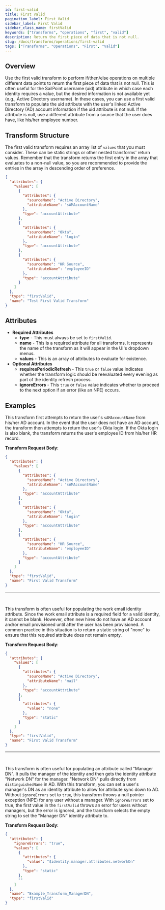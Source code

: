 ```yaml
---
id: first-valid
title: First Valid
pagination_label: First Valid
sidebar_label: First Valid
sidebar_class_name: firstValid
keywords: ["transforms", "operations", "first", "valid"]
description: Return the first piece of data that is not null.
slug: /docs/transforms/operations/first-valid
tags: ["Transforms", "Operations", "First", "Valid"]
---
```


## Overview

Use the first valid transform to perform if/then/else operations on multiple different data points to return the first piece of data that is not null. This is often useful for the SailPoint username (uid) attribute in which case each identity requires a value, but the desired information is not available yet (e.g., Active Directory username). In these cases, you can use a first valid transform to populate the uid attribute with the user's linked Active Directory (AD) account information if the uid attribute is not null. If the attribute is null, use a different attribute from a source that the user does have, like his/her employee number.

## Transform Structure

The first valid transform requires an array list of `values` that you must consider. These can be static strings or other nested transforms' return values. Remember that the transform returns the first entry in the array that evaluates to a non-null value, so you are recommended to provide the entries in the array in descending order of preference.

```json
{
  "attributes": {
    "values": [
      {
        "attributes": {
          "sourceName": "Active Directory",
          "attributeName": "sAMAccountName"
        },
        "type": "accountAttribute"
      },
      {
        "attributes": {
          "sourceName": "Okta",
          "attributeName": "login"
        },
        "type": "accountAttribute"
      },
      {
        "attributes": {
          "sourceName": "HR Source",
          "attributeName": "employeeID"
        },
        "type": "accountAttribute"
      }
    ]
  },
  "type": "firstValid",
  "name": "Test First Valid Transform"
}
```

## Attributes

- **Required Attributes**
  - **type** - This must always be set to `firstValid`.
  - **name** - This is a required attribute for all transforms. It represents the name of the transform as it will appear in the UI's dropdown menus.
  - **values** - This is an array of attributes to evaluate for existence.
- **Optional Attributes**
  - **requiresPeriodicRefresh** - This `true` or `false` value indicates whether the transform logic should be reevaluated every evening as part of the identity refresh process.
  - **ignoreErrors** - This `true` or `false` value indicates whether to proceed to the next option if an error (like an NPE) occurs.

## Examples

This transform first attempts to return the user's `sAMAccountName` from his/her AD account. In the event that the user does not have an AD account, the transform then attempts to return the user's Okta login. If the Okta login is also blank, the transform returns the user's employee ID from his/her HR record.

**Transform Request Body**:

```json
{
  "attributes": {
    "values": [
      {
        "attributes": {
          "sourceName": "Active Directory",
          "attributeName": "sAMAccountName"
        },
        "type": "accountAttribute"
      },
      {
        "attributes": {
          "sourceName": "Okta",
          "attributeName": "login"
        },
        "type": "accountAttribute"
      },
      {
        "attributes": {
          "sourceName": "HR Source",
          "attributeName": "employeeID"
        },
        "type": "accountAttribute"
      }
    ]
  },
  "type": "firstValid",
  "name": "First Valid Transform"
}
```

---

<p>&nbsp;</p>

This transform is often useful for populating the work email identity attribute. Since the work email attribute is a required field for a valid identity, it cannot be blank. However, often new hires do not have an AD account and/or email provisioned until after the user has been provisioned. A common practice in this situation is to return a static string of "none" to ensure that this required attribute does not remain empty.

**Transform Request Body**:

```json
{
  "attributes": {
    "values": [
      {
        "attributes": {
          "sourceName": "Active Directory",
          "attributeName": "mail"
        },
        "type": "accountAttribute"
      },
      {
        "attributes": {
          "value": "none"
        },
        "type": "static"
      }
    ]
  },
  "type": "firstValid",
  "name": "First Valid Transform"
}
```

---

<p>&nbsp;</p>

This transform is often useful for populating an attribute called "Manager DN". It pulls the manager of the identity and then gets the identity attribute "Network DN" for the manager. "Network DN" pulls directly from `distinguishedName` in AD. With this transform, you can set a user's manager's DN as an identity attribute to allow for attribute sync down to AD. Without `ignoreErrors` set to `true`, this transform throws a null pointer exception (NPE) for any user without a manager. With `ignoreErrors` set to true, the first value in the `firstValid` throws an error for users without managers, but the error is ignored, and the transform selects the empty string to set the "Manager DN" identity attribute to.

**Transform Request Body**:

```json
{
  "attributes": {
    "ignoreErrors": "true",
    "values": [
      {
        "attributes": {
          "value": "$identity.manager.attributes.networkDn"
        },
        "type": "static"
      },
      ""
    ]
  },
  "name": "Example_Transform_ManagerDN",
  "type": "firstValid"
}
```
